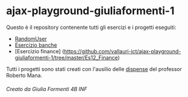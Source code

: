 # ajax-playground-giuliaformenti-1

Questo è il repository contenente tutti gli esercizi e i progetti eseguiti:

- [RandomUser](https://github.com/vallauri-ict/ajax-playground-giuliaformenti-1/tree/master/RandomUser)
- [Esercizio banche](https://github.com/vallauri-ict/ajax-playground-giuliaformenti-1/tree/master/Es11_Ajax_Banche)
- [Esercizio finance] (https://github.com/vallauri-ict/ajax-playground-giuliaformenti-1/tree/master/Es12_Finance)

Tutti i progetti sono stati creati con l'ausilio delle [dispense](http://robertomana.it/) del professor Roberto Mana.

###### Creato da Giulia Formenti 4B INF
